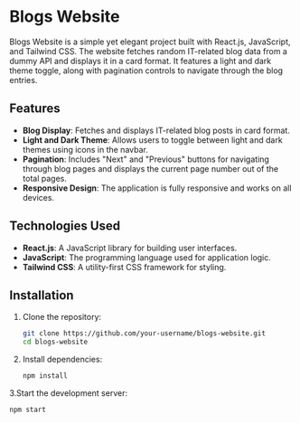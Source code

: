 # Blogs Website

Blogs Website is a simple yet elegant project built with React.js, JavaScript, and Tailwind CSS. The website fetches random IT-related blog data from a dummy API and displays it in a card format. It features a light and dark theme toggle, along with pagination controls to navigate through the blog entries.

## Features

- **Blog Display**: Fetches and displays IT-related blog posts in card format.
- **Light and Dark Theme**: Allows users to toggle between light and dark themes using icons in the navbar.
- **Pagination**: Includes "Next" and "Previous" buttons for navigating through blog pages and displays the current page number out of the total pages.
- **Responsive Design**: The application is fully responsive and works on all devices.

## Technologies Used

- **React.js**: A JavaScript library for building user interfaces.
- **JavaScript**: The programming language used for application logic.
- **Tailwind CSS**: A utility-first CSS framework for styling.

## Installation

1. Clone the repository:
   ```bash
   git clone https://github.com/your-username/blogs-website.git
   cd blogs-website
2. Install dependencies:
   ```bash
   npm install

3.Start the development server:
  ```bash
  npm start
